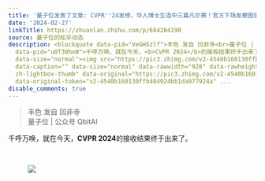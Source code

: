 ```yaml
---
title: '量子位发表了文章: CVPR''24发榜，华人博士生连中三篇凡尔赛！官方下场发梗图玩坏网友'
date: '2024-02-27'
linkTitle: https://zhuanlan.zhihu.com/p/684204190
source: 量子位的知乎动态
description: <blockquote data-pid="VeGHSzlf">丰色 发自 凹非寺<br>量子位 | 公众号 QbitAI</blockquote><p
  data-pid="u0T30hxW">千呼万唤，就在今天，<b>CVPR 2024</b>的接收结果终于出来了。</p><p class="ztext-empty-paragraph"><br></p><figure
  data-size="normal"><img src="https://pic3.zhimg.com/v2-4540b160130ffb404924bb1da977924a_1440w.jpg"
  data-caption="" data-size="normal" data-rawwidth="928" data-rawheight="162" class="origin_image
  zh-lightbox-thumb" data-original="https://pic3.zhimg.com/v2-4540b160130ffb404924bb1da977924a_r.jpg"
  data-original-token="v2-4540b160130ffb404924bb1da977924a" ...
disable_comments: true
---
```

<blockquote data-pid="VeGHSzlf">丰色 发自 凹非寺<br>量子位 | 公众号 QbitAI</blockquote><p data-pid="u0T30hxW">千呼万唤，就在今天，<b>CVPR 2024</b>的接收结果终于出来了。</p><p class="ztext-empty-paragraph"><br></p><figure data-size="normal"><img src="https://pic3.zhimg.com/v2-4540b160130ffb404924bb1da977924a_1440w.jpg" data-caption="" data-size="normal" data-rawwidth="928" data-rawheight="162" class="origin_image zh-lightbox-thumb" data-original="https://pic3.zhimg.com/v2-4540b160130ffb404924bb1da977924a_r.jpg" data-original-token="v2-4540b160130ffb404924bb1da977924a" ...